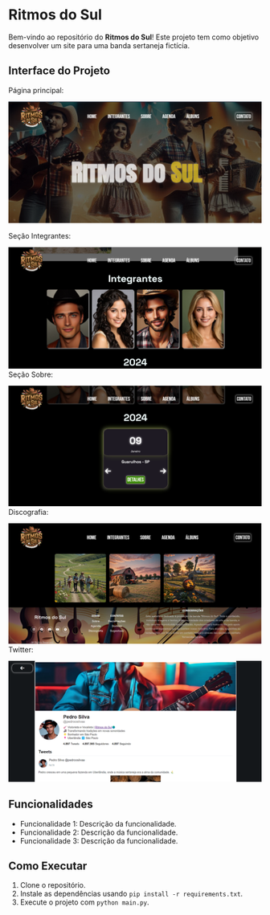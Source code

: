 # Ritmos do Sul

Bem-vindo ao repositório do **Ritmos do Sul**! Este projeto tem como objetivo desenvolver um site para uma banda sertaneja fictícia.

## Interface do Projeto

Página principal:

![Interface do Projeto](assets/projeto.png)

Seção Integrantes:

![Interface do Projeto](assets/integrantes.png)
Seção Sobre:

![Interface do Projeto](assets/agenda.png)
Discografia:

![Interface do Projeto](assets/discografia.png)
Twitter:

![Interface do Projeto](assets/twitter.png)

## Funcionalidades

- Funcionalidade 1: Descrição da funcionalidade.
- Funcionalidade 2: Descrição da funcionalidade.
- Funcionalidade 3: Descrição da funcionalidade.

## Como Executar

1. Clone o repositório.
2. Instale as dependências usando `pip install -r requirements.txt`.
3. Execute o projeto com `python main.py`.
